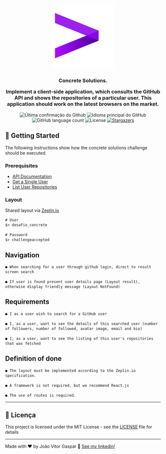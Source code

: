 
<h1 align="center">
  <img alt="Concrete" title="Concrete" src=".github/accenture.png" width="200px" />
  
</h1>

<h3 align="center">
  Concrete Solutions. 
  <p/>
  <p>Implement a client-side application, which consults the GitHub API and shows the repositories of a particular user. This application should work on the latest browsers on the market.</p>
</h3>

<p align="center">
  <img alt = "Última confirmação do Github" src = "https://img.shields.io/github/last-commit/joaogasparr/gostack-gympoint">
  <img alt = "Idioma principal do GitHub" src = "https://img.shields.io/github/languages/top/joaogasparr/gostack-gympoint">
  <img alt="GitHub language count" src="https://img.shields.io/github/languages/count/joaogasparr/gostack-gympoint?color=%2304D361">
  <img alt="License" src="https://img.shields.io/badge/license-MIT-%2304D361">

  <a href="https://github.com/joaogasparr/gostack-gympoint/stargazers">
    <img alt="Stargazers" src="https://img.shields.io/github/stars/joaogasparr/gostack-gympoint?style=social">
  </a>
</p>

## :rocket: Getting Started

The following instructions show how the concrete solutions challenge should be executed.

### Prerequisites

- [API Documentation](https://developer.github.com/v3/)
- [Get a Single User](https://api.github.com/users/:username)
- [List User Repositories](https://api.github.com/users/:username/repos)

### Layout

Shared layout via [Zeplin.io](https://zpl.io/VxYQp7g)

```
# User
$> desafio_concrete

# Password
$> challengeaccepted

```

## Navigation

```
● When searching for a user through github login, direct to result screen search

● If user is found present user details page (Layout result), otherwise display friendly message (Layout NotFound)
```

## Requirements

```
● I as a user wish to search for a GitHub user

● I, as a user, want to see the details of this searched user (number of followers, number of followed, avatar image, email and bio)

● I, as a user, want to see the listing of this user's repositories that was fetched
```

## Definition of done

```
● The layout must be implemented according to the Zeplin.io specification.

● A framework is not required, but we recommend React.js

● The use of routes is required.
```

---

## :memo: Licença

This project is licensed under the MIT License - see the [LICENSE](LICENSE) file for details

---

Made with ♥ by João Vitor Gaspar :wave: [See my linkedin!](https://www.linkedin.com/in/jo%C3%A3o-vitor-gaspar-b1b527170/)
